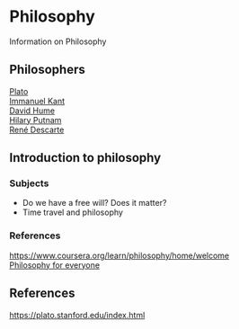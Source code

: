 # Philosophy

Information on Philosophy

## Philosophers

[Plato](https://en.wikipedia.org/wiki/Plato)  
[Immanuel Kant](https://en.wikipedia.org/wiki/Immanuel_Kant)  
[David Hume](https://sv.wikipedia.org/wiki/David_Hume)  
[Hilary Putnam](https://sv.wikipedia.org/wiki/Hilary_Putnam)  
[René Descarte](https://en.wikipedia.org/wiki/René_Descartes)  

## Introduction to philosophy

### Subjects

* Do we have a free will? Does it matter?
* Time travel and philosophy

### References

<https://www.coursera.org/learn/philosophy/home/welcome>  
[Philosophy for everyone](https://www.routledge.com/Philosophy-for-Everyone-2nd-Edition/Chrisman-Pritchard-Fletcher-Mason-Lavelle-Massimi-Richmond-Ward/p/book/9781138672949?gclid=Cj0KCQjwhvf6BRCkARIsAGl1GGguVSqxXRAUwrVzTMM4l_JIq9ddWC0TFF3BR3XcoEnknJWvHt0MSPQaAqzIEALw_wcB)

## References

<https://plato.stanford.edu/index.html>  
